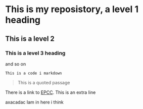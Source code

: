 # This is my reposistory, a level 1 heading
## This is a level 2
### This is a level 3 heading

and so on

```
This is a code i markdown
```
> This is a quoted passage

There is a link to [EPCC](http://www.epcc.ed.ac.uk).
This is an extra line


axacadac
Iam in here i think
